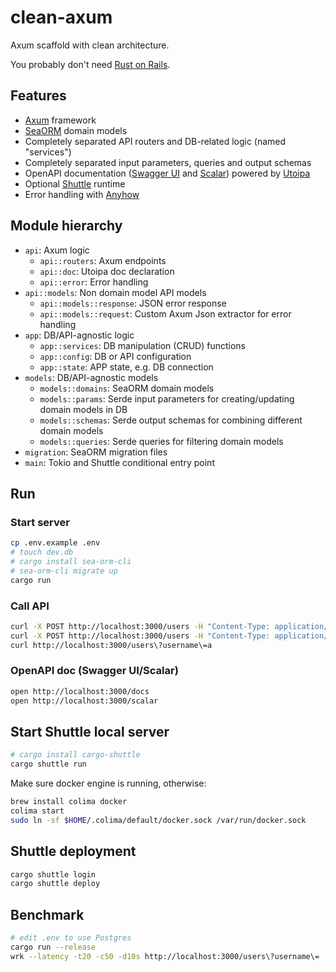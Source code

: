 # clean-axum

Axum scaffold with clean architecture.

You probably don't need [Rust on Rails](https://github.com/loco-rs/loco).

## Features

- [Axum](https://github.com/tokio-rs/axum) framework
- [SeaORM](https://github.com/SeaQL/sea-orm) domain models
- Completely separated API routers and DB-related logic (named "services")
- Completely separated input parameters, queries and output schemas
- OpenAPI documentation ([Swagger UI](https://clean-axum.shuttleapp.rs/docs) and [Scalar](https://clean-axum.shuttleapp.rs/scalar)) powered by [Utoipa](https://github.com/juhaku/utoipa)
- Optional [Shuttle](https://www.shuttle.rs/) runtime
- Error handling with [Anyhow](https://github.com/dtolnay/anyhow)

## Module hierarchy

- `api`: Axum logic
  - `api::routers`: Axum endpoints
  - `api::doc`: Utoipa doc declaration
  - `api::error`: Error handling
- `api::models`: Non domain model API models
  - `api::models::response`: JSON error response
  - `api::models::request`: Custom Axum Json extractor for error handling
- `app`: DB/API-agnostic logic
  - `app::services`: DB manipulation (CRUD) functions
  - `app::config`: DB or API configuration
  - `app::state`: APP state, e.g. DB connection
- `models`: DB/API-agnostic models
  - `models::domains`: SeaORM domain models
  - `models::params`: Serde input parameters for creating/updating domain models in DB
  - `models::schemas`: Serde output schemas for combining different domain models
  - `models::queries`: Serde queries for filtering domain models
- `migration`: SeaORM migration files
- `main`: Tokio and Shuttle conditional entry point

## Run

### Start server

```bash
cp .env.example .env
# touch dev.db
# cargo install sea-orm-cli
# sea-orm-cli migrate up
cargo run
```

### Call API

```bash
curl -X POST http://localhost:3000/users -H "Content-Type: application/json" -d '{"username":"aaa"}'
curl -X POST http://localhost:3000/users -H "Content-Type: application/json" -d '{"username":"abc"}'
curl http://localhost:3000/users\?username\=a
```

### OpenAPI doc (Swagger UI/Scalar)

```bash
open http://localhost:3000/docs
open http://localhost:3000/scalar
```

## Start Shuttle local server

```bash
# cargo install cargo-shuttle
cargo shuttle run
```

Make sure docker engine is running, otherwise:

```bash
brew install colima docker
colima start
sudo ln -sf $HOME/.colima/default/docker.sock /var/run/docker.sock
```

## Shuttle deployment

```bash
cargo shuttle login
cargo shuttle deploy
```

## Benchmark

```bash
# edit .env to use Postgres
cargo run --release
wrk --latency -t20 -c50 -d10s http://localhost:3000/users\?username\=
```
